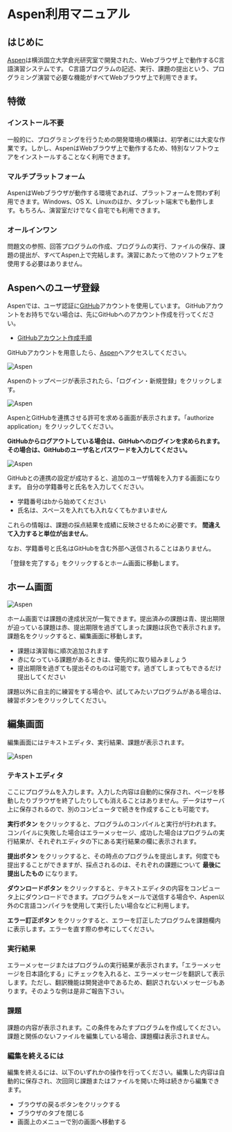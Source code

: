 
# Aspen利用マニュアル

## はじめに
[Aspen](http://www.ubicg.ynu.ac.jp/aspen/)は横浜国立大学倉光研究室で開発された、Webブラウザ上で動作するC言語演習システムです。
C言語プログラムの記述、実行、課題の提出という、プログラミング演習で必要な機能がすべてWebブラウザ上で利用できます。

## 特徴
### インストール不要
一般的に、プログラミングを行うための開発環境の構築は、初学者には大変な作業です。しかし、AspenはWebブラウザ上で動作するため、特別なソフトウェアをインストールすることなく利用できます。

### マルチプラットフォーム
AspenはWebブラウザが動作する環境であれば、プラットフォームを問わず利用できます。Windows、OS X、Linuxのほか、タブレット端末でも動作します。もちろん、演習室だけでなく自宅でも利用できます。

### オールインワン
問題文の参照、回答プログラムの作成、プログラムの実行、ファイルの保存、課題の提出が、すべてAspen上で完結します。演習にあたって他のソフトウェアを使用する必要はありません。

## Aspenへのユーザ登録
Aspenでは、ユーザ認証に[GitHub](https://github.com/)アカウントを使用しています。
GitHubアカウントをお持ちでない場合は、先にGitHubへのアカウント作成を行ってください。

* [GitHubアカウント作成手順](../github/index.html)

GitHubアカウントを用意したら、[Aspen](http://www.ubicg.ynu.ac.jp/aspen/)へアクセスしてください。

![Aspen](./aspen_1.png)

Aspenのトップページが表示されたら、「ログイン・新規登録」をクリックします。

![Aspen](./aspen_2.png)

AspenとGitHubを連携させる許可を求める画面が表示されます。「authorize application」をクリックしてください。

**GitHubからログアウトしている場合は、GitHubへのログインを求められます。その場合は、GitHubのユーザ名とパスワードを入力してください。**

![Aspen](./aspen_3.png)

GitHubとの連携の設定が成功すると、追加のユーザ情報を入力する画面になります。
自分の学籍番号と氏名を入力してください。

* 学籍番号はbから始めてください
* 氏名は、スペースを入れても入れなくてもかまいません

これらの情報は、課題の採点結果を成績に反映させるために必要です。
**間違えて入力すると単位が出ません**。

なお、学籍番号と氏名はGitHubを含む外部へ送信されることはありません。

「登録を完了する」をクリックするとホーム画面に移動します。

## ホーム画面

![Aspen](./aspen_4.png)

ホーム画面では課題の達成状況が一覧できます。提出済みの課題は青、提出期限が迫っている課題は赤、提出期限を過ぎてしまった課題は灰色で表示されます。
課題名をクリックすると、編集画面に移動します。

* 課題は演習毎に順次追加されます
* 赤になっている課題があるときは、優先的に取り組みましょう
* 提出期限を過ぎても提出そのものは可能です。過ぎてしまってもできるだけ提出してください

課題以外に自主的に練習をする場合や、試してみたいプログラムがある場合は、練習ボタンをクリックしてください。

## 編集画面

編集画面にはテキストエディタ、実行結果、課題が表示されます。

![Aspen](./aspen_5_b.png)

### テキストエディタ
ここにプログラムを入力します。入力した内容は自動的に保存され、ページを移動したりブラウザを終了したりしても消えることはありません。データはサーバ上に保存されるので、別のコンピュータで続きを作成することも可能です。

**実行ボタン**
をクリックすると、プログラムのコンパイルと実行が行われます。コンパイルに失敗した場合はエラーメッセージ、成功した場合はプログラムの実行結果が、それぞれエディタの下にある実行結果の欄に表示されます。

**提出ボタン**
をクリックすると、その時点のプログラムを提出します。何度でも提出することができますが、採点されるのは、それぞれの課題について
**最後に提出したもの**
になります。

**ダウンロードボタン**
をクリックすると、テキストエディタの内容をコンピュータ上にダウンロードできます。プログラムをメールで送信する場合や、Aspen以外のC言語コンパイラを使用して実行したい場合などに利用します。

**エラー訂正ボタン**
をクリックすると、エラーを訂正したプログラムを課題欄内に表示します。エラーを直す際の参考にしてください。

### 実行結果
エラーメッセージまたはプログラムの実行結果が表示されます。「エラーメッセージを日本語化する」にチェックを入れると、エラーメッセージを翻訳して表示します。ただし、翻訳機能は開発途中であるため、翻訳されないメッセージもあります。そのような例は是非ご報告下さい。

### 課題
課題の内容が表示されます。この条件をみたすプログラムを作成してください。
課題と関係のないファイルを編集している場合、課題欄は表示されません。

### 編集を終えるには
編集を終えるには、以下のいずれかの操作を行ってください。編集した内容は自動的に保存され、次回同じ課題またはファイルを開いた時は続きから編集できます。
* ブラウザの戻るボタンをクリックする
* ブラウザのタブを閉じる
* 画面上のメニューで別の画面へ移動する

